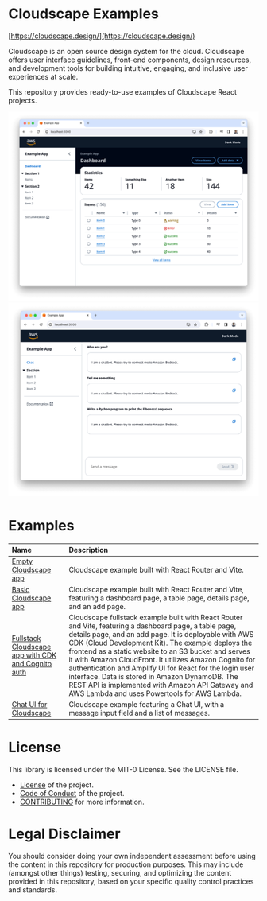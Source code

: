 # Cloudscape Examples

[https://cloudscape.design/](https://cloudscape.design/)

Cloudscape is an open source design system for the cloud. Cloudscape offers user interface guidelines, front-end components, design resources, and development tools for building intuitive, engaging, and inclusive user experiences at scale.

This repository provides ready-to-use examples of Cloudscape React projects.

![sample](assets/basic-vite.png "Cloudscape")
![sample](assets/chat-ui-vite.png "ChatUI")


# Examples

|Name|Description|
|:-------------|:-------------|
|[Empty Cloudscape app](empty-vite) | Cloudscape example built with React Router and Vite.|
|[Basic Cloudscape app](basic-vite) | Cloudscape example built with React Router and Vite, featuring a dashboard page, a table page, details page, and an add page.|
|[Fullstack Cloudscape app with CDK and Cognito auth](fullstack-vite-cdk-cognito-auth) | Cloudscape fullstack example built with React Router and Vite, featuring a dashboard page, a table page, details page, and an add page. It is deployable with AWS CDK (Cloud Development Kit). The example deploys the frontend as a static website to an S3 bucket and serves it with Amazon CloudFront. It utilizes Amazon Cognito for authentication and Amplify UI for React for the login user interface. Data is stored in Amazon DynamoDB. The REST API is implemented with Amazon API Gateway and AWS Lambda and uses Powertools for AWS Lambda.|
| [Chat UI for Cloudscape](chat-ui-vite) | Cloudscape example featuring a Chat UI, with a message input field and a list of messages.|


# License

This library is licensed under the MIT-0 License. See the LICENSE file.

- [License](LICENSE) of the project.
- [Code of Conduct](CODE_OF_CONDUCT.md) of the project.
- [CONTRIBUTING](CONTRIBUTING.md#security-issue-notifications) for more information.

# Legal Disclaimer

You should consider doing your own independent assessment before using the content in this repository for production purposes. This may include (amongst other things) testing, securing, and optimizing the content provided in this repository, based on your specific quality control practices and standards.